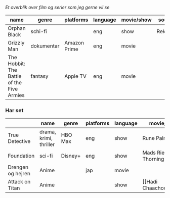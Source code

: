 _Et overblik over film og serier som jeg gerne vil se_ 

| name                                      | genre      | platforms    | language | movie/show | source  | Note |
| ----------------------------------------- | ---------- | ------------ | -------- | ---------- | ------- | ---- |
| Orphan Black                              | schi-fi    |              | eng      | show       | Reklame |      |
| Grizzly Man                               | dokumentar | Amazon Prime | eng      | movie      |         |      |
| The Hobbit: The Battle of the Five Armies | fantasy    | Apple TV     | eng      | movie      |         |      |

 
### Har set

|                   | name                   | genre   | platforms | language | movie/show               | source                                               | Note |
| ----------------- | ---------------------- | ------- | --------- | -------- | ------------------------ | ---------------------------------------------------- | ---- |
| True Detective    | drama, krimi, thriller | HBO Max | eng       | show     | Rune Palm                |                                                      |      |
| Foundation        | sci-fi                 | Disney+ | eng       | show     | Mads Rieck Thorning      |                                                      |      |
| Drengen og hejren | Anime                  |         | jap       | movie    |                          | Hayao Miyazaki                                       |      |
| Attack on Titan   | Anime                  |         |           | show     | [[Hadi Chaachouh\|Hadi]] | https://aniwatchtv.to/attack-on-titan-112?ref=search |      |
